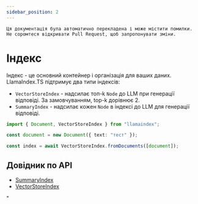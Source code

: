 ```yaml
---
sidebar_position: 2
---
```


`Ця документація була автоматично перекладена і може містити помилки. Не соромтеся відкривати Pull Request, щоб запропонувати зміни.`

# Індекс

Індекс - це основний контейнер і організація для ваших даних. LlamaIndex.TS підтримує два типи індексів:

- `VectorStoreIndex` - надсилає топ-k `Node` до LLM при генерації відповіді. За замовчуванням, top-k дорівнює 2.
- `SummaryIndex` - надсилає кожен `Node` в індексі до LLM для генерації відповіді.

```typescript
import { Document, VectorStoreIndex } from "llamaindex";

const document = new Document({ text: "тест" });

const index = await VectorStoreIndex.fromDocuments([document]);
```

## Довідник по API

- [SummaryIndex](../../api/classes/SummaryIndex.md)
- [VectorStoreIndex](../../api/classes/VectorStoreIndex.md)

"
